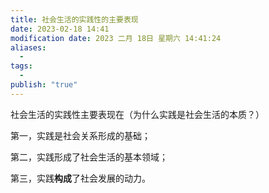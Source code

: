 ```yaml
---
title: 社会生活的实践性的主要表现
date: 2023-02-18 14:41
modification date: 2023 二月 18日 星期六 14:41:24
aliases:
  - 
tags:
  - 
publish: "true"
---
```


社会生活的实践性主要表现在（为什么实践是社会生活的本质？）

第一，实践是社会关系形成的基础；

第二，实践形成了社会生活的基本领域；

第三，实践**构成**了社会发展的动力。